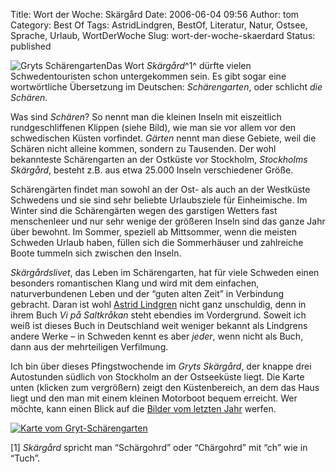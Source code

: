Title: Wort der Woche: Skärgård
Date: 2006-06-04 09:56
Author: tom
Category: Best Of
Tags: AstridLindgren, BestOf, Literatur, Natur, Ostsee, Sprache, Urlaub, WortDerWoche
Slug: wort-der-woche-skaerdard
Status: published

![Gryts Schärengarten](/pic/scharen2.jpg)Das Wort *Skärgård*^1^ dürfte
vielen Schwedentouristen schon untergekommen sein. Es gibt sogar eine
wortwörtliche Übersetzung im Deutschen: *Schärengarten*, oder schlicht
*die Schären*.

Was sind *Schären*? So nennt man die kleinen Inseln mit eiszeitlich
rundgeschliffenen Klippen (siehe Bild), wie man sie vor allem vor den
schwedischen Küsten vorfindet. *Gärten* nennt man diese Gebiete, weil
die Schären nicht alleine kommen, sondern zu Tausenden. Der wohl
bekannteste Schärengarten an der Ostküste vor Stockholm, *Stockholms
Skärgård*, besteht z.B. aus etwa 25.000 Inseln verschiedener Größe.

Schärengärten findet man sowohl an der Ost- als auch an der Westküste
Schwedens und sie sind sehr beliebte Urlaubsziele für Einheimische. Im
Winter sind die Schärengärten wegen des garstigen Wetters fast
menschenleer und nur sehr wenige der größeren Inseln sind das ganze Jahr
über bewohnt. Im Sommer, speziell ab Mittsommer, wenn die meisten
Schweden Urlaub haben, füllen sich die Sommerhäuser und zahlreiche Boote
tummeln sich zwischen den Inseln.

*Skärgårdslivet*, das Leben im Schärengarten, hat für viele Schweden
einen besonders romantischen Klang und wird mit dem einfachen,
naturverbundenen Leben und der “guten alten Zeit” in Verbindung
gebracht. Daran ist wohl [Astrid
Lindgren](http://de.wikipedia.org/wiki/Astrid_Lindgren) nicht ganz
unschuldig, denn in ihrem Buch *Vi på Saltkråkan* steht ebendies im
Vordergrund. Soweit ich weiß ist dieses Buch in Deutschland weit weniger
bekannt als Lindgrens andere Werke – in Schweden kennt es aber *jeder*,
wenn nicht als Buch, dann aus der mehrteiligen Verfilmung.

Ich bin über dieses Pfingstwochende im *Gryts Skärgård*, der knappe drei
Autostunden südlich von Stockholm an der Ostseeküste liegt. Die Karte
unten (klicken zum vergrößern) zeigt den Küstenbereich, an dem das Haus
liegt und den man mit einem kleinen Motorboot bequem erreicht. Wer
möchte, kann einen Blick auf die [Bilder vom letzten
Jahr](http://thomasmarquart.net/gallery/GrytJul05/) werfen.

[![Karte vom
Gryt-Schärengarten](/pic/gryt-karta.jpg "Karte vom Gryt-Schärengarten")](http://thomasmarquart.net/gallery/gryt-jun-04/gryt-karta.jpg)

[1] *Skärgård* spricht man “Schärgohrd” oder “Chärgohrd” mit “ch” wie in
“Tuch”.

